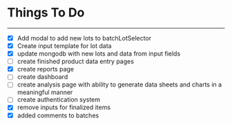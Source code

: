 # Things To Do
***
- [x] Add modal to add new lots to batchLotSelector
- [x] Create input template for lot data
- [x] update mongodb with new lots and data from input fields
- [ ] create finished product data entry pages
- [x] create reports page
- [ ] create dashboard
- [ ] create analysis page with ability to generate data sheets and charts in a meaningful manner
- [ ] create authentication system
- [x] remove inputs for finalized items
- [x] added comments to batches
